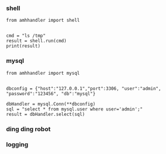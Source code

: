 ### shell

``` shell
from amhhandler import shell


cmd = "ls /tmp"
result = shell.run(cmd)
print(result)

```

### mysql

``` shell
from amhhandler import mysql


dbconfig = {"host":"127.0.0.1","port":3306, "user":"admin", "password":"123456", "db":"mysql"}

dbHandler = mysql.Conn(**dbconfig)
sql = "select * from mysql.user where user='admin';"
result = dbHandler.select(sql)

```

### ding ding robot


### logging
